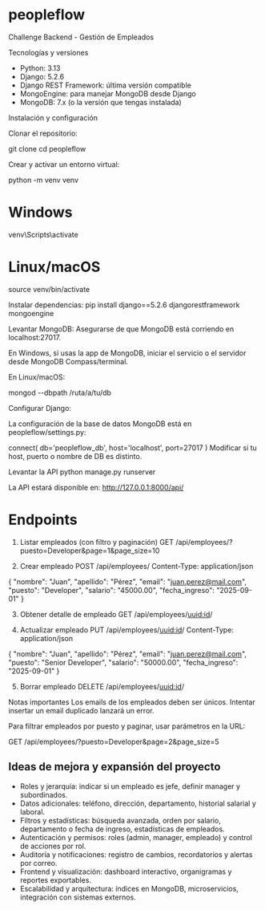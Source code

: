 # peopleflow
Challenge Backend - Gestión de Empleados

Tecnologías y versiones
- Python: 3.13
- Django: 5.2.6
- Django REST Framework: última versión compatible
- MongoEngine: para manejar MongoDB desde Django
- MongoDB: 7.x (o la versión que tengas instalada)

Instalación y configuración

Clonar el repositorio:

git clone <url-del-repo>
cd peopleflow


Crear y activar un entorno virtual:

python -m venv venv
# Windows
venv\Scripts\activate
# Linux/macOS
source venv/bin/activate


Instalar dependencias:
pip install django==5.2.6 djangorestframework mongoengine


Levantar MongoDB:
Asegurarse de que MongoDB está corriendo en localhost:27017.

En Windows, si usas la app de MongoDB, iniciar el servicio o el servidor desde MongoDB Compass/terminal.

En Linux/macOS:

mongod --dbpath /ruta/a/tu/db


Configurar Django:

La configuración de la base de datos MongoDB está en peopleflow/settings.py:

connect(
    db='peopleflow_db',
    host='localhost',
    port=27017
)
Modificar si tu host, puerto o nombre de DB es distinto.


Levantar la API
python manage.py runserver

La API estará disponible en: http://127.0.0.1:8000/api/


# Endpoints

1. Listar empleados (con filtro y paginación)
GET /api/employees/?puesto=Developer&page=1&page_size=10

2. Crear empleado
POST /api/employees/
Content-Type: application/json

{
    "nombre": "Juan",
    "apellido": "Pérez",
    "email": "juan.perez@mail.com",
    "puesto": "Developer",
    "salario": "45000.00",
    "fecha_ingreso": "2025-09-01"
}

3. Obtener detalle de empleado
GET /api/employees/<uuid:id>/

4. Actualizar empleado
PUT /api/employees/<uuid:id>/
Content-Type: application/json

{
    "nombre": "Juan",
    "apellido": "Pérez",
    "email": "juan.perez@mail.com",
    "puesto": "Senior Developer",
    "salario": "50000.00",
    "fecha_ingreso": "2025-09-01"
}

5. Borrar empleado
DELETE /api/employees/<uuid:id>/

Notas importantes
Los emails de los empleados deben ser únicos. Intentar insertar un email duplicado lanzará un error.

Para filtrar empleados por puesto y paginar, usar parámetros en la URL:

GET /api/employees/?puesto=Developer&page=2&page_size=5


## Ideas de mejora y expansión del proyecto

- Roles y jerarquía: indicar si un empleado es jefe, definir manager y subordinados.
- Datos adicionales: teléfono, dirección, departamento, historial salarial y laboral.
- Filtros y estadísticas: búsqueda avanzada, orden por salario, departamento o fecha de ingreso, estadísticas de empleados.
- Autenticación y permisos: roles (admin, manager, empleado) y control de acciones por rol.
- Auditoría y notificaciones: registro de cambios, recordatorios y alertas por correo.
- Frontend y visualización: dashboard interactivo, organigramas y reportes exportables.
- Escalabilidad y arquitectura: índices en MongoDB, microservicios, integración con sistemas externos.
